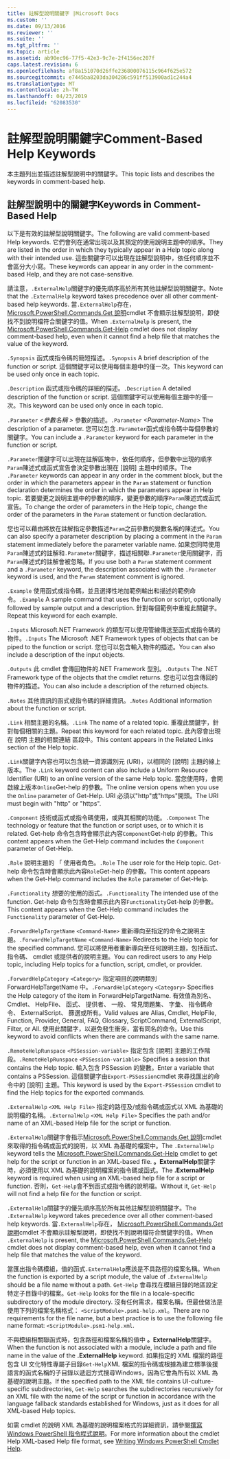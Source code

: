 ```yaml
---
title: 註解型說明關鍵字 |Microsoft Docs
ms.custom: ''
ms.date: 09/13/2016
ms.reviewer: ''
ms.suite: ''
ms.tgt_pltfrm: ''
ms.topic: article
ms.assetid: ab90ec96-77f5-42e3-9c7e-2f4156ec207f
caps.latest.revision: 6
ms.openlocfilehash: af8a151070d26ffe236800076115c964f625e572
ms.sourcegitcommit: e7445ba8203da304286c591ff513900ad1c244a4
ms.translationtype: MT
ms.contentlocale: zh-TW
ms.lasthandoff: 04/23/2019
ms.locfileid: "62083530"
---
```

# <a name="comment-based-help-keywords"></a><span data-ttu-id="3c663-102">註解型說明關鍵字</span><span class="sxs-lookup"><span data-stu-id="3c663-102">Comment-Based Help Keywords</span></span>

<span data-ttu-id="3c663-103">本主題列出並描述註解型說明中的關鍵字。</span><span class="sxs-lookup"><span data-stu-id="3c663-103">This topic lists and describes the keywords in comment-based help.</span></span>

## <a name="keywords-in-comment-based-help"></a><span data-ttu-id="3c663-104">註解型說明中的關鍵字</span><span class="sxs-lookup"><span data-stu-id="3c663-104">Keywords in Comment-Based Help</span></span>

<span data-ttu-id="3c663-105">以下是有效的註解型說明關鍵字。</span><span class="sxs-lookup"><span data-stu-id="3c663-105">The following are valid comment-based Help keywords.</span></span> <span data-ttu-id="3c663-106">它們會列在通常出現以及其預定的使用說明主題中的順序。</span><span class="sxs-lookup"><span data-stu-id="3c663-106">They are listed in the order in which they typically appear in a Help topic along with their intended use.</span></span> <span data-ttu-id="3c663-107">這些關鍵字可以出現在註解型說明中，依任何順序並不會區分大小寫。</span><span class="sxs-lookup"><span data-stu-id="3c663-107">These keywords can appear in any order in the comment-based Help, and they are not case-sensitive.</span></span>

<span data-ttu-id="3c663-108">請注意，`.ExternalHelp`關鍵字的優先順序高於所有其他註解型說明關鍵字。</span><span class="sxs-lookup"><span data-stu-id="3c663-108">Note that the `.ExternalHelp` keyword takes precedence over all other comment-based help keywords.</span></span> <span data-ttu-id="3c663-109">當`.ExternalHelp`存在， [Microsoft.PowerShell.Commands.Get 說明](/dotnet/api/Microsoft.PowerShell.Commands.Get-Help)cmdlet 不會顯示註解型說明，即使找不到說明檔符合關鍵字的值。</span><span class="sxs-lookup"><span data-stu-id="3c663-109">When `.ExternalHelp` is present, the [Microsoft.PowerShell.Commands.Get-Help](/dotnet/api/Microsoft.PowerShell.Commands.Get-Help) cmdlet does not display comment-based help, even when it cannot find a help file that matches the value of the keyword.</span></span>

<span data-ttu-id="3c663-110">`.Synopsis` 函式或指令碼的簡短描述。</span><span class="sxs-lookup"><span data-stu-id="3c663-110">`.Synopsis` A brief description of the function or script.</span></span> <span data-ttu-id="3c663-111">這個關鍵字可以使用每個主題中的僅一次。</span><span class="sxs-lookup"><span data-stu-id="3c663-111">This keyword can be used only once in each topic.</span></span>

<span data-ttu-id="3c663-112">`.Description` 函式或指令碼的詳細的描述。</span><span class="sxs-lookup"><span data-stu-id="3c663-112">`.Description` A detailed description of the function or script.</span></span> <span data-ttu-id="3c663-113">這個關鍵字可以使用每個主題中的僅一次。</span><span class="sxs-lookup"><span data-stu-id="3c663-113">This keyword can be used only once in each topic.</span></span>

<span data-ttu-id="3c663-114">`.Parameter` *\<參數名稱 >* 參數的描述。</span><span class="sxs-lookup"><span data-stu-id="3c663-114">`.Parameter` *\<Parameter-Name>* The description of a parameter.</span></span> <span data-ttu-id="3c663-115">您可以包含`.Parameter`函式或指令碼中每個參數的關鍵字。</span><span class="sxs-lookup"><span data-stu-id="3c663-115">You can include a `.Parameter` keyword for each parameter in the function or script.</span></span>

<span data-ttu-id="3c663-116">`.Parameter`關鍵字可以出現在註解區塊中，依任何順序，但參數中出現的順序`Param`陳述式或函式宣告會決定參數出現在 [說明] 主題中的順序。</span><span class="sxs-lookup"><span data-stu-id="3c663-116">The `.Parameter` keywords can appear in any order in the comment block, but the order in which the parameters appear in the `Param` statement or function declaration determines the order in which the parameters appear in Help topic.</span></span> <span data-ttu-id="3c663-117">若要變更之說明主題中的參數的順序，變更參數的順序`Param`陳述式或函式宣告。</span><span class="sxs-lookup"><span data-stu-id="3c663-117">To change the order of parameters in the Help topic, change the order of the parameters in the `Param` statement or function declaration.</span></span>

<span data-ttu-id="3c663-118">您也可以藉由將放在註解指定參數描述`Param`之前參數的變數名稱的陳述式。</span><span class="sxs-lookup"><span data-stu-id="3c663-118">You can also specify a parameter description by placing a comment in the `Param` statement immediately before the parameter variable name.</span></span> <span data-ttu-id="3c663-119">如果您同時使用`Param`陳述式的註解和`.Parameter`關鍵字，描述相關聯`.Parameter`使用關鍵字，而`Param`陳述式的註解會被忽略。</span><span class="sxs-lookup"><span data-stu-id="3c663-119">If you use both a `Param` statement comment and a `.Parameter` keyword, the description associated with the `.Parameter` keyword is used, and the `Param` statement comment is ignored.</span></span>

<span data-ttu-id="3c663-120">`.Example` 使用函式或指令碼，並且選擇性地加範例輸出和描述的範例命令。</span><span class="sxs-lookup"><span data-stu-id="3c663-120">`.Example` A sample command that uses the function or script, optionally followed by sample output and a description.</span></span> <span data-ttu-id="3c663-121">針對每個範例中重複此關鍵字。</span><span class="sxs-lookup"><span data-stu-id="3c663-121">Repeat this keyword for each example.</span></span>

<span data-ttu-id="3c663-122">`.Inputs` Microsoft.NET Framework 的類型可以使用管線傳送至函式或指令碼的物件。</span><span class="sxs-lookup"><span data-stu-id="3c663-122">`.Inputs` The Microsoft .NET Framework types of objects that can be piped to the function or script.</span></span> <span data-ttu-id="3c663-123">您也可以包含輸入物件的描述。</span><span class="sxs-lookup"><span data-stu-id="3c663-123">You can also include a description of the input objects.</span></span>

<span data-ttu-id="3c663-124">`.Outputs` 此 cmdlet 會傳回物件的.NET Framework 型別。</span><span class="sxs-lookup"><span data-stu-id="3c663-124">`.Outputs` The .NET Framework type of the objects that the cmdlet returns.</span></span> <span data-ttu-id="3c663-125">您也可以包含傳回的物件的描述。</span><span class="sxs-lookup"><span data-stu-id="3c663-125">You can also include a description of the returned objects.</span></span>

<span data-ttu-id="3c663-126">`.Notes` 其他資訊的函式或指令碼的詳細資訊。</span><span class="sxs-lookup"><span data-stu-id="3c663-126">`.Notes` Additional information about the function or script.</span></span>

<span data-ttu-id="3c663-127">`.Link` 相關主題的名稱。</span><span class="sxs-lookup"><span data-stu-id="3c663-127">`.Link` The name of a related topic.</span></span> <span data-ttu-id="3c663-128">重複此關鍵字，針對每個相關的主題。</span><span class="sxs-lookup"><span data-stu-id="3c663-128">Repeat this keyword for each related topic.</span></span> <span data-ttu-id="3c663-129">此內容會出現在 說明 主題的相關連結 區段中。</span><span class="sxs-lookup"><span data-stu-id="3c663-129">This content appears in the Related Links section of the Help topic.</span></span>

<span data-ttu-id="3c663-130">`.Link`關鍵字內容也可以包含統一資源識別元 (URI)，以相同的 [說明] 主題的線上版本。</span><span class="sxs-lookup"><span data-stu-id="3c663-130">The `.Link` keyword content can also include a Uniform Resource Identifier (URI) to an online version of the same Help topic.</span></span> <span data-ttu-id="3c663-131">當您使用時，會開啟線上版本`Online`Get-help 的參數。</span><span class="sxs-lookup"><span data-stu-id="3c663-131">The online version opens when you use the `Online` parameter of Get-Help.</span></span> <span data-ttu-id="3c663-132">URI 必須以"http"或"https"開頭。</span><span class="sxs-lookup"><span data-stu-id="3c663-132">The URI must begin with "http" or "https".</span></span>

<span data-ttu-id="3c663-133">`.Component` 技術或函式或指令碼使用，或與其相關的功能。</span><span class="sxs-lookup"><span data-stu-id="3c663-133">`.Component` The technology or feature that the function or script uses, or to which it is related.</span></span> <span data-ttu-id="3c663-134">Get-help 命令包含時會顯示此內容`Component`Get-help 的參數。</span><span class="sxs-lookup"><span data-stu-id="3c663-134">This content appears when the Get-Help command includes the `Component` parameter of Get-Help.</span></span>

<span data-ttu-id="3c663-135">`.Role` 說明主題的 「 使用者角色。</span><span class="sxs-lookup"><span data-stu-id="3c663-135">`.Role` The user role for the Help topic.</span></span> <span data-ttu-id="3c663-136">Get-help 命令包含時會顯示此內容`Role`Get-help 的參數。</span><span class="sxs-lookup"><span data-stu-id="3c663-136">This content appears when the Get-Help command includes the `Role` parameter of Get-Help.</span></span>

<span data-ttu-id="3c663-137">`.Functionality` 想要的使用的函式。</span><span class="sxs-lookup"><span data-stu-id="3c663-137">`.Functionality` The intended use of the function.</span></span> <span data-ttu-id="3c663-138">Get-help 命令包含時會顯示此內容`Functionality`Get-help 的參數。</span><span class="sxs-lookup"><span data-stu-id="3c663-138">This content appears when the Get-Help command includes the `Functionality` parameter of Get-Help.</span></span>

<span data-ttu-id="3c663-139">`.ForwardHelpTargetName` `<Command-Name>` 重新導向至指定的命令之說明主題。</span><span class="sxs-lookup"><span data-stu-id="3c663-139">`.ForwardHelpTargetName` `<Command-Name>` Redirects to the Help topic for the specified command.</span></span> <span data-ttu-id="3c663-140">您可以將使用者重新導向至任何說明主題，包括函式、 指令碼、 cmdlet 或提供者的說明主題。</span><span class="sxs-lookup"><span data-stu-id="3c663-140">You can redirect users to any Help topic, including Help topics for a function, script, cmdlet, or provider.</span></span>

<span data-ttu-id="3c663-141">`.ForwardHelpCategory` `<Category>` 指定項目的說明類別 ForwardHelpTargetName 中。</span><span class="sxs-lookup"><span data-stu-id="3c663-141">`.ForwardHelpCategory` `<Category>` Specifies the Help category of the item in ForwardHelpTargetName.</span></span> <span data-ttu-id="3c663-142">有效值為別名、 Cmdlet、 HelpFile、 函式、 提供者、 一般、 常見問題集、 字彙、 指令碼命令、 ExternalScript、 篩選或所有。</span><span class="sxs-lookup"><span data-stu-id="3c663-142">Valid values are Alias, Cmdlet, HelpFile, Function, Provider, General, FAQ, Glossary, ScriptCommand, ExternalScript, Filter, or All.</span></span> <span data-ttu-id="3c663-143">使用此關鍵字，以避免發生衝突，當有同名的命令。</span><span class="sxs-lookup"><span data-stu-id="3c663-143">Use this keyword to avoid conflicts when there are commands with the same name.</span></span>

<span data-ttu-id="3c663-144">`.RemoteHelpRunspace` `<PSSession-variable>` 指定包含 [說明] 主題的工作階段。</span><span class="sxs-lookup"><span data-stu-id="3c663-144">`.RemoteHelpRunspace` `<PSSession-variable>` Specifies a session that contains the Help topic.</span></span> <span data-ttu-id="3c663-145">輸入包含 PSSession 的變數。</span><span class="sxs-lookup"><span data-stu-id="3c663-145">Enter a variable that contains a PSSession.</span></span> <span data-ttu-id="3c663-146">這個關鍵字由`Export-PSSession`cmdlet 來尋找匯出的命令中的 [說明] 主題。</span><span class="sxs-lookup"><span data-stu-id="3c663-146">This keyword is used by the `Export-PSSession` cmdlet to find the Help topics for the exported commands.</span></span>

<span data-ttu-id="3c663-147">`.ExternalHelp` `<XML Help File>` 指定的路徑及/或指令碼或函式以 XML 為基礎的說明檔的名稱。</span><span class="sxs-lookup"><span data-stu-id="3c663-147">`.ExternalHelp` `<XML Help File>` Specifies the path and/or name of an XML-based Help file for the script or function.</span></span>

<span data-ttu-id="3c663-148">`.ExternalHelp`關鍵字會指示[Microsoft.PowerShell.Commands.Get 說明](/dotnet/api/Microsoft.PowerShell.Commands.Get-Help)cmdlet 來取得的指令碼或函式的說明，以 XML 為基礎的檔案中。</span><span class="sxs-lookup"><span data-stu-id="3c663-148">The `.ExternalHelp` keyword tells the [Microsoft.PowerShell.Commands.Get-Help](/dotnet/api/Microsoft.PowerShell.Commands.Get-Help) cmdlet to get help for the script or function in an XML-based file.</span></span> <span data-ttu-id="3c663-149">**。ExternalHelp**關鍵字時，必須使用以 XML 為基礎的說明檔案的指令碼或函式。</span><span class="sxs-lookup"><span data-stu-id="3c663-149">The **.ExternalHelp** keyword is required when using an XML-based help file for a script or function.</span></span> <span data-ttu-id="3c663-150">否則，`Get-Help`會不到函式或指令碼的說明檔。</span><span class="sxs-lookup"><span data-stu-id="3c663-150">Without it, `Get-Help` will not find a help file for the function or script.</span></span>

<span data-ttu-id="3c663-151">`.ExternalHelp`關鍵字的優先順序高於所有其他註解型說明關鍵字。</span><span class="sxs-lookup"><span data-stu-id="3c663-151">The `.ExternalHelp` keyword takes precedence over all other comment-based help keywords.</span></span> <span data-ttu-id="3c663-152">當`.ExternalHelp`存在， [Microsoft.PowerShell.Commands.Get 說明](/dotnet/api/Microsoft.PowerShell.Commands.Get-Help)cmdlet 不會顯示註解型說明，即使找不到說明檔符合關鍵字的值。</span><span class="sxs-lookup"><span data-stu-id="3c663-152">When `.ExternalHelp` is present, the [Microsoft.PowerShell.Commands.Get-Help](/dotnet/api/Microsoft.PowerShell.Commands.Get-Help) cmdlet does not display comment-based help, even when it cannot find a help file that matches the value of the keyword.</span></span>

<span data-ttu-id="3c663-153">當匯出指令碼模組，值的函式`.ExternalHelp`應該是不具路徑的檔案名稱。</span><span class="sxs-lookup"><span data-stu-id="3c663-153">When the function is exported by a script module, the value of `.ExternalHelp` should be a file name without a path.</span></span> <span data-ttu-id="3c663-154">`Get-Help` 會尋找在模組目錄的地區設定特定子目錄中的檔案。</span><span class="sxs-lookup"><span data-stu-id="3c663-154">`Get-Help` looks for the file in a locale-specific subdirectory of the module directory.</span></span> <span data-ttu-id="3c663-155">沒有任何需求，檔案名稱，但最佳做法是使用下列的檔案名稱格式： `<ScriptModule>.psm1-help.xml`。</span><span class="sxs-lookup"><span data-stu-id="3c663-155">There are no requirements for the file name, but a best practice is to use the following file name format: `<ScriptModule>.psm1-help.xml`.</span></span>

<span data-ttu-id="3c663-156">不與模組相關聯函式時，包含路徑和檔案名稱的值中 **。ExternalHelp**關鍵字。</span><span class="sxs-lookup"><span data-stu-id="3c663-156">When the function is not associated with a module, include a path and file name in the value of the **.ExternalHelp** keyword.</span></span> <span data-ttu-id="3c663-157">如果指定的 XML 檔案的路徑包含 UI 文化特性專屬子目錄`Get-Help`XML 檔案的指令碼或根據為建立標準後援語言的函式名稱的子目錄以遞迴方式搜尋Windows，因為它會為所有以 XML 為基礎的說明主題。</span><span class="sxs-lookup"><span data-stu-id="3c663-157">If the specified path to the XML file contains UI-culture-specific subdirectories, `Get-Help` searches the subdirectories recursively for an XML file with the name of the script or function in accordance with the language fallback standards established for Windows, just as it does for all XML-based Help topics.</span></span>

<span data-ttu-id="3c663-158">如需 cmdlet 的說明 XML 為基礎的說明檔案格式的詳細資訊，請參閱[撰寫 Windows PowerShell 指令程式說明](./writing-help-for-windows-powershell-cmdlets.md)。</span><span class="sxs-lookup"><span data-stu-id="3c663-158">For more information about the cmdlet Help XML-based Help file format, see [Writing Windows PowerShell Cmdlet Help](./writing-help-for-windows-powershell-cmdlets.md).</span></span>